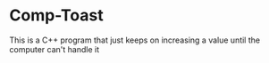# Comp-Toast
This is a C++ program that just keeps on increasing a value until the computer can't handle it
